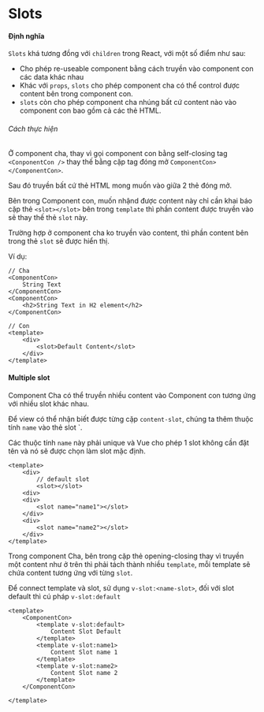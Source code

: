 # Slots

#### Định nghĩa

`Slots` khá tương đồng với `children` trong React, với một số điểm như sau:

- Cho phép re-useable component bằng cách truyền vào component con các data khác nhau
- Khác với `props`, `slots` cho phép component cha có thể control được content bên trong component con.
- `slots` còn cho phép component cha nhúng bất cứ content nào vào component con bao gồm cả các thẻ HTML.

###### Cách thực hiện

Ở component cha, thay vì gọi component con bằng self-closing tag `<ConponentCon />` thay thế bằng cặp tag đóng mở `ComponentCon></ComponentCon>`.

Sau đó truyền bất cứ thẻ HTML mong muốn vào giữa 2 thẻ đóng mở.

Bên trong Component con, muốn nhậnd được content này chỉ cần khai báo cặp thẻ `<slot></slot>` bên trong `template` thì phần content được truyền vào sẽ thay thế thẻ `slot` này.

Trường hợp ở component cha ko truyền vào content, thì phần content bên trong thẻ `slot` sẽ được hiển thị.

Ví dụ:

```
// Cha
<ComponentCon>
    String Text
</ComponentCon>
<ComponentCon>
    <h2>String Text in H2 element</h2>
</ComponentCon>

// Con
<template>
    <div>
        <slot>Default Content</slot>
    </div>
</template>
```

#### Multiple slot

Component Cha có thể truyền nhiều content vào Component con tương ứng với nhiều slot khác nhau.

Để view có thể nhận biết được từng cặp `content-slot`, chúng ta thêm thuộc tính `name` vào thẻ slot `<slot name="card-header"></slot>.

Các thuộc tính `name` này phải unique và Vue cho phép 1 slot không cần đặt tên và nó sẽ được chọn làm slot mặc định.

```
<template>
    <div>
        // default slot
        <slot></slot>
    <div>
    <div>
        <slot name="name1"></slot>
    </div>
    <div>
        <slot name="name2"></slot>
    </div>
</template>
```

Trong component Cha, bên trong cặp thẻ opening-closing thay vì truyền một content như ở trên thì phải tách thành nhiều `template`, mỗi template sẽ chứa content tương ứng với từng `slot`.

Để connect template và slot, sử dụng `v-slot:<name-slot>`, đối với slot default thì cú pháp `v-slot:default`

```
<template>
    <ComponentCon>
        <template v-slot:default>
            Content Slot Default
        </template>
        <template v-slot:name1>
            Content Slot name 1
        </template>
        <template v-slot:name2>
            Content Slot name 2
        </template>
    </ComponentCon>

</template>
```

